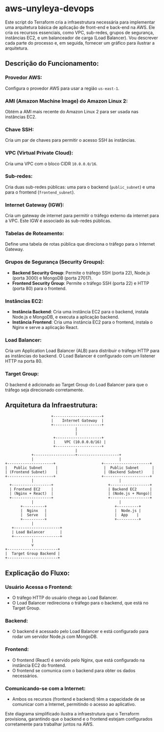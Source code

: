 # aws-unyleya-devops

Este script do Terraform cria a infraestrutura necessária para implementar uma arquitetura básica de aplicação de front-end e back-end na AWS. Ele cria os recursos essenciais, como VPC, sub-redes, grupos de segurança, instâncias EC2, e um balanceador de carga (Load Balancer). Vou descrever cada parte do processo e, em seguida, fornecer um gráfico para ilustrar a arquitetura.

## Descrição do Funcionamento:

### Provedor AWS:

Configura o provedor AWS para usar a região `us-east-1`.

### AMI (Amazon Machine Image) do Amazon Linux 2:

Obtém a AMI mais recente do Amazon Linux 2 para ser usada nas instâncias EC2.

### Chave SSH:

Cria um par de chaves para permitir o acesso SSH às instâncias.

### VPC (Virtual Private Cloud):

Cria uma VPC com o bloco CIDR `10.0.0.0/16`.

### Sub-redes:

Cria duas sub-redes públicas: uma para o backend (`public_subnet`) e uma para o frontend (`frontend_subnet`).

### Internet Gateway (IGW):

Cria um gateway de internet para permitir o tráfego externo da internet para a VPC. Este IGW é associado às sub-redes públicas.

### Tabelas de Roteamento:

Define uma tabela de rotas pública que direciona o tráfego para o Internet Gateway.

### Grupos de Segurança (Security Groups):

- **Backend Security Group**: Permite o tráfego SSH (porta 22), Node.js (porta 3000) e MongoDB (porta 27017).
- **Frontend Security Group**: Permite o tráfego SSH (porta 22) e HTTP (porta 80) para o frontend.

### Instâncias EC2:

- **Instância Backend**: Cria uma instância EC2 para o backend, instala Node.js e MongoDB, e executa a aplicação backend.
- **Instância Frontend**: Cria uma instância EC2 para o frontend, instala o Nginx e serve a aplicação React.

### Load Balancer:

Cria um Application Load Balancer (ALB) para distribuir o tráfego HTTP para as instâncias do backend. O Load Balancer é configurado com um listener HTTP na porta 80.

### Target Group:

O backend é adicionado ao Target Group do Load Balancer para que o tráfego seja direcionado corretamente.

## Arquitetura da Infraestrutura:


                         +----------------------+
                         |    Internet Gateway  |
                         +----------------------+
                                    |
                                    |
                          +---------------------+
                          |    VPC (10.0.0.0/16) |
                          +---------------------+
                                    |
                +-------------------+-------------------+
                |                                       |
    +---------------------+                     +---------------------+
    |   Public Subnet      |                     |  Public Subnet      |
    | (Frontend Subnet)    |                     | (Backend Subnet)    |
    +---------------------+                     +---------------------+
                |                                       |
      +------------------+                         +------------------+
      | Frontend EC2     |                         | Backend EC2      |
      | (Nginx + React)  |                         | (Node.js + Mongo)|
      +------------------+                         +------------------+
                |                                       |
           +----------+                               +----------+
           |  Nginx   |                               |  Node.js |
           |  Serve   |                               |  App    |
           +----------+                               +----------+
                |
       +---------------------+
       | Load Balancer       |
       +---------------------+
                |
                v
    +-----------------------+
    |  Target Group Backend |
    +-----------------------+


## Explicação do Fluxo:

### Usuário Acessa o Frontend:

- O tráfego HTTP do usuário chega ao Load Balancer.
- O Load Balancer redireciona o tráfego para o backend, que está no Target Group.

### Backend:

- O backend é acessado pelo Load Balancer e está configurado para rodar um servidor Node.js com MongoDB.

### Frontend:

- O frontend (React) é servido pelo Nginx, que está configurado na instância EC2 do frontend.
- O frontend se comunica com o backend para obter os dados necessários.

### Comunicando-se com a Internet:

- Ambos os recursos (frontend e backend) têm a capacidade de se comunicar com a Internet, permitindo o acesso ao aplicativo.

Este diagrama simplificado ilustra a infraestrutura que o Terraform provisiona, garantindo que o backend e o frontend estejam configurados corretamente para trabalhar juntos na AWS.

